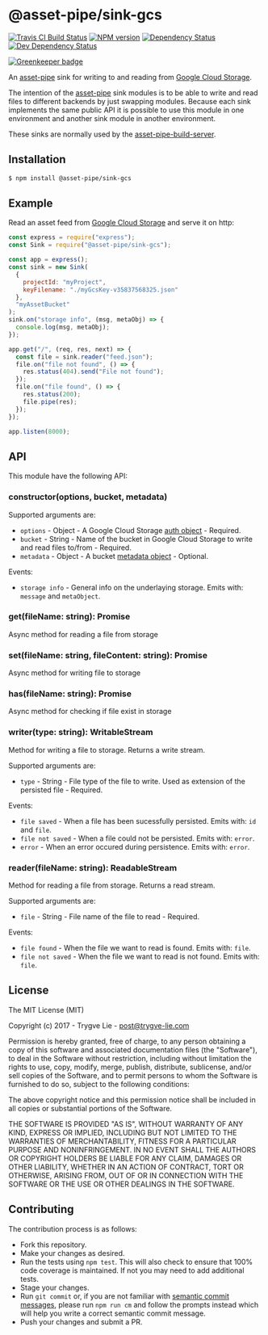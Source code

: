 <!-- TITLE/ -->

<h1>@asset-pipe/sink-gcs</h1>

<!-- /TITLE -->


<!-- BADGES/ -->

<span class="badge-travisci"><a href="http://travis-ci.org/asset-pipe/asset-pipe-sink-gcs" title="Check this project's build status on TravisCI"><img src="https://img.shields.io/travis/asset-pipe/asset-pipe-sink-gcs/master.svg" alt="Travis CI Build Status" /></a></span>
<span class="badge-npmversion"><a href="https://npmjs.org/package/@asset-pipe/sink-gcs" title="View this project on NPM"><img src="https://img.shields.io/npm/v/@asset-pipe/sink-gcs.svg" alt="NPM version" /></a></span>
<span class="badge-daviddm"><a href="https://david-dm.org/asset-pipe/asset-pipe-sink-gcs" title="View the status of this project's dependencies on DavidDM"><img src="https://img.shields.io/david/asset-pipe/asset-pipe-sink-gcs.svg" alt="Dependency Status" /></a></span>
<span class="badge-daviddmdev"><a href="https://david-dm.org/asset-pipe/asset-pipe-sink-gcs#info=devDependencies" title="View the status of this project's development dependencies on DavidDM"><img src="https://img.shields.io/david/dev/asset-pipe/asset-pipe-sink-gcs.svg" alt="Dev Dependency Status" /></a></span>

<!-- /BADGES -->


[![Greenkeeper badge](https://badges.greenkeeper.io/asset-pipe/asset-pipe-sink-gcs.svg)](https://greenkeeper.io/)

An [asset-pipe][asset-pipe] sink for writing to and reading from [Google Cloud
Storage][gcs].

The intention of the [asset-pipe][asset-pipe] sink modules is to be able to
write and read files to different backends by just swapping modules. Because
each sink implements the same public API it is possible to use this module in
one environment and another sink module in another environment.

These sinks are normally used by the
[asset-pipe-build-server][asset-pipe-build-server].

## Installation

```bash
$ npm install @asset-pipe/sink-gcs
```

## Example

Read an asset feed from [Google Cloud Storage][gcs] and serve it on http:

```js
const express = require("express");
const Sink = require("@asset-pipe/sink-gcs");

const app = express();
const sink = new Sink(
  {
    projectId: "myProject",
    keyFilename: "./myGcsKey-v35837568325.json"
  },
  "myAssetBucket"
);
sink.on("storage info", (msg, metaObj) => {
  console.log(msg, metaObj);
});

app.get("/", (req, res, next) => {
  const file = sink.reader("feed.json");
  file.on("file not found", () => {
    res.status(404).send("File not found");
  });
  file.on("file found", () => {
    res.status(200);
    file.pipe(res);
  });
});

app.listen(8000);
```

## API

This module have the following API:

### constructor(options, bucket, metadata)

Supported arguments are:

* `options` - Object - A Google Cloud Storage [auth object][gcs-auth] -
  Required.
* `bucket` - String - Name of the bucket in Google Cloud Storage to write and
  read files to/from - Required.
* `metadata` - Object - A bucket [metadata object][gcs-bucket-meta] - Optional.

Events:

* `storage info` - General info on the underlaying storage. Emits with:
  `message` and `metaObject`.

### get(fileName: string): Promise<string>

Async method for reading a file from storage

### set(fileName: string, fileContent: string): Promise<void>

Async method for writing file to storage

### has(fileName: string): Promise<Boolean>

Async method for checking if file exist in storage

### writer(type: string): WritableStream

Method for writing a file to storage. Returns a write stream.

Supported arguments are:

* `type` - String - File type of the file to write. Used as extension of the
  persisted file - Required.

Events:

* `file saved` - When a file has been sucessfully persisted. Emits with: `id`
  and `file`.
* `file not saved` - When a file could not be persisted. Emits with: `error`.
* `error` - When an error occured during persistence. Emits with: `error`.

### reader(fileName: string): ReadableStream

Method for reading a file from storage. Returns a read stream.

Supported arguments are:

* `file` - String - File name of the file to read - Required.

Events:

* `file found` - When the file we want to read is found. Emits with: `file`.
* `file not saved` - When the file we want to read is not found. Emits with:
  `file`.

## License

The MIT License (MIT)

Copyright (c) 2017 - Trygve Lie - post@trygve-lie.com

Permission is hereby granted, free of charge, to any person obtaining a copy of
this software and associated documentation files (the "Software"), to deal in
the Software without restriction, including without limitation the rights to
use, copy, modify, merge, publish, distribute, sublicense, and/or sell copies of
the Software, and to permit persons to whom the Software is furnished to do so,
subject to the following conditions:

The above copyright notice and this permission notice shall be included in all
copies or substantial portions of the Software.

THE SOFTWARE IS PROVIDED "AS IS", WITHOUT WARRANTY OF ANY KIND, EXPRESS OR
IMPLIED, INCLUDING BUT NOT LIMITED TO THE WARRANTIES OF MERCHANTABILITY, FITNESS
FOR A PARTICULAR PURPOSE AND NONINFRINGEMENT. IN NO EVENT SHALL THE AUTHORS OR
COPYRIGHT HOLDERS BE LIABLE FOR ANY CLAIM, DAMAGES OR OTHER LIABILITY, WHETHER
IN AN ACTION OF CONTRACT, TORT OR OTHERWISE, ARISING FROM, OUT OF OR IN
CONNECTION WITH THE SOFTWARE OR THE USE OR OTHER DEALINGS IN THE SOFTWARE.

[asset-pipe]: https://github.com/asset-pipe
[asset-pipe-build-server]: https://github.com/asset-pipe/asset-pipe-build-server
[gcs-bucket-meta]: https://googlecloudplatform.github.io/google-cloud-node/#/docs/google-cloud/0.50.0/storage?method=createBucket
[gcs-auth]: https://googlecloudplatform.github.io/google-cloud-node/#/docs/google-cloud/0.50.0/google-cloud
[gcs]: https://cloud.google.com/storage/

## Contributing

The contribution process is as follows:

* Fork this repository.
* Make your changes as desired.
* Run the tests using `npm test`. This will also check to ensure that 100% code
  coverage is maintained. If not you may need to add additional tests.
* Stage your changes.
* Run `git commit` or, if you are not familiar with [semantic commit
  messages](https://docs.google.com/document/d/1QrDFcIiPjSLDn3EL15IJygNPiHORgU1_OOAqWjiDU5Y/edit),
  please run `npm run cm` and follow the prompts instead which will help you
  write a correct semantic commit message.
* Push your changes and submit a PR.

